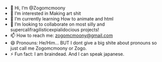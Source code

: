 - 👋 Hi, I’m @Zogomcmoony
- 👀 I’m interested in Making art shit
- 🌱 I’m currently learning How to animate and html
- 💞️ I’m looking to collaborate on most silly and supercalifragilisticexpialidocious projects!
- 📫 How to reach me: zogomcmoony@gmail.com
- 😄 Pronouns: He/Him... BUT I dont give a big shite about pronouns so just call me Zogomcmoony or Zogo.
- ⚡ Fun fact: I am braindead.  And I can speak japanese.

<!---
Zogomcmoony/Zogomcmoony is a ✨ special ✨ repository because its `README.md` (this file) appears on your GitHub profile.
You can click the Preview link to take a look at your changes.
--->
